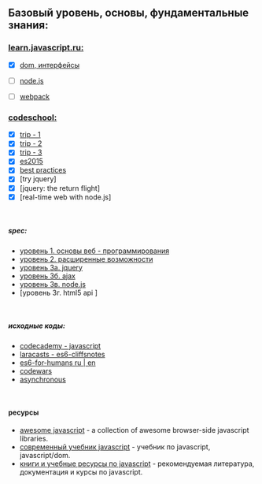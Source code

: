 ## Базовый уровень, основы, фундаментальные знания:


### [learn.javascript.ru:](https://learn.javascript.ru/)
- [x] [dom, интерфейсы](link/others/learn.javascript/ch1.md)
- [ ] [node.js]()
- [ ] [webpack]()


### [codeschool:](https://www.codeschool.com/learn/javascript)
- [x] [trip - 1](link/codeschool/js-road-trip-1/ch1.md)
- [x] [trip - 2](link/codeschool/js-road-trip-2/ch1.md)
- [x] [trip - 3](link/codeschool/js-road-trip-3/ch1.md)
- [x] [es2015](link/codeschool/js-es6/ch1.md)
- [x] [best practices](link/codeschool/js-best-practices/ch1.md)
&nbsp;
- [x] [try jquery]
- [x] [jquery: the return flight]
&nbsp;
- [x] [real-time web with node.js]

&nbsp; 

##### spec:
* [уровень 1. основы веб - программирования](link/specialist/level-1/ch1.md)
* [уровень 2. расширенные возможности](link/specialist/level-2/ch1.md)
* [уровень 3а. jquery](link/specialist/level-3/ch1.md)
* [уровень 3б. ajax](link/specialist/level-4/ch1.md)
* [уровень 3в. node.js](link/specialist/level-5/ch1.md)
* [уровень 3г. html5 api ]

&nbsp; 

##### исходные коды:
* [codecademy - javascript](link/others/codeacademy/ch1.md)
* [laracasts - es6-cliffsnotes](link/others/laracasts/ch1.md)
* [es6-for-humans ru | en](link/others/es6/)
* [codewars](link/others/codewars/ch1.md)
* [asynchronous](link/others/asynchronous/ch1.md)


&nbsp; 

#### ресурсы
- [awesome javascript](https://github.com/sorrycc/awesome-javascript) - a collection of awesome browser-side javascript libraries.
- [современный учебник javascript](http://learn.javascript.ru/) - учебник по javascript, javascript/dom.
- [книги и учебные ресурсы по javascript](http://ru.stackoverflow.com/questions/474385/%d0%9a%d0%bd%d0%b8%d0%b3%d0%b8-%d0%b8-%d1%83%d1%87%d0%b5%d0%b1%d0%bd%d1%8b%d0%b5-%d1%80%d0%b5%d1%81%d1%83%d1%80%d1%81%d1%8b-%d0%bf%d0%be-javascript) - рекомендуемая литература, документация и курсы по javascript.